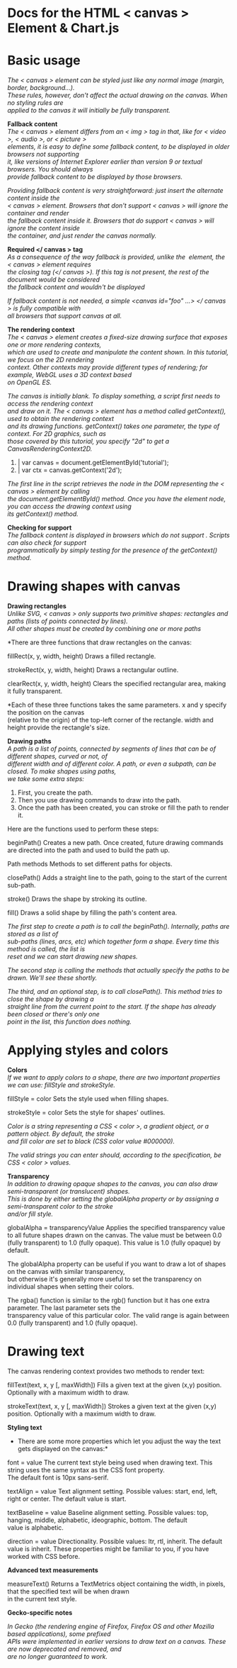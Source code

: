 # Docs for the HTML < canvas > Element & Chart.js

# Basic usage  
*The < canvas > element can be styled just like any normal image (margin, border, background…).  
These rules, however, don't affect the actual drawing on the canvas. When no styling rules are  
applied to the canvas it will initially be fully transparent.*  

<b>Fallback content</b>  
*The < canvas > element differs from an < img > tag in that, like for < video >, < audio >, or < picture >  
elements, it is easy to define some fallback content, to be displayed in older browsers not supporting  
it, like versions of Internet Explorer earlier than version 9 or textual browsers. You should always  
provide fallback content to be displayed by those browsers.*

*Providing fallback content is very straightforward: just insert the alternate content inside the  
< canvas > element. Browsers that don't support < canvas > will ignore the container and render  
the fallback content inside it. Browsers that do support < canvas > will ignore the content inside  
the container, and just render the canvas normally.*  

<b>Required </ canvas > tag</b>  
*As a consequence of the way fallback is provided, unlike the <img> element, the < canvas > element requires  
the closing tag (</ canvas >). If this tag is not present, the rest of the document would be considered  
the fallback content and wouldn't be displayed* 

*If fallback content is not needed, a simple <canvas id="foo" ...> </ canvas > is fully compatible with  
all browsers that support canvas at all.*  

<b>The rendering context</b>  
*The < canvas > element creates a fixed-size drawing surface that exposes one or more rendering contexts,  
which are used to create and manipulate the content shown. In this tutorial, we focus on the 2D rendering  
context. Other contexts may provide different types of rendering; for example, WebGL uses a 3D context based  
on OpenGL ES.*

*The canvas is initially blank. To display something, a script first needs to access the rendering context  
and draw on it. The < canvas > element has a method called getContext(), used to obtain the rendering context  
and its drawing functions. getContext() takes one parameter, the type of context. For 2D graphics, such as  
those covered by this tutorial, you specify "2d" to get a CanvasRenderingContext2D.*  

1. | var canvas = document.getElementById('tutorial');  
2. | var ctx = canvas.getContext('2d');  

*The first line in the script retrieves the node in the DOM representing the < canvas > element by calling  
the document.getElementById() method. Once you have the element node, you can access the drawing context using  
its getContext() method.*  

<b>Checking for support</b>  
*The fallback content is displayed in browsers which do not support <canvas>. Scripts can also check for support  
programmatically by simply testing for the presence of the getContext() method.*  

# Drawing shapes with canvas  

<b>Drawing rectangles</b>  
*Unlike SVG, < canvas > only supports two primitive shapes: rectangles and paths (lists of points connected by lines).  
All other shapes must be created by combining one or more paths*  

*There are three functions that draw rectangles on the canvas:  

fillRect(x, y, width, height)
Draws a filled rectangle.  

strokeRect(x, y, width, height)
Draws a rectangular outline.  

clearRect(x, y, width, height)
Clears the specified rectangular area, making it fully transparent.  

*Each of these three functions takes the same parameters. x and y specify the position on the canvas   
(relative to the origin) of the top-left corner of the rectangle. width and height provide the rectangle's size.

<b>Drawing paths</b>  
*A path is a list of points, connected by segments of lines that can be of different shapes, curved or not, of  
different width and of different color. A path, or even a subpath, can be closed. To make shapes using paths,  
we take some extra steps:*  

1. First, you create the path.  
2. Then you use drawing commands to draw into the path.  
3. Once the path has been created, you can stroke or fill the path to render it.  

Here are the functions used to perform these steps:

beginPath()
Creates a new path. Once created, future drawing commands are directed into the path and used to build the path up.  

Path methods
Methods to set different paths for objects.  

closePath()
Adds a straight line to the path, going to the start of the current sub-path.  

stroke()
Draws the shape by stroking its outline.  

fill()
Draws a solid shape by filling the path's content area.  

*The first step to create a path is to call the beginPath(). Internally, paths are stored as a list of  
sub-paths (lines, arcs, etc) which together form a shape. Every time this method is called, the list is  
reset and we can start drawing new shapes.*  

*The second step is calling the methods that actually specify the paths to be drawn. We'll see these shortly.*  

*The third, and an optional step, is to call closePath(). This method tries to close the shape by drawing a  
straight line from the current point to the start. If the shape has already been closed or there's only one  
point in the list, this function does nothing.*  
  
# Applying styles and colors  

<b>Colors</b>  
*If we want to apply colors to a shape, there are two important properties we can use: fillStyle and strokeStyle.*  

fillStyle = color
Sets the style used when filling shapes.  

strokeStyle = color
Sets the style for shapes' outlines.  

*Color is a string representing a CSS < color >, a gradient object, or a pattern object. By default, the stroke  
and fill color are set to black (CSS color value #000000).*  

*The valid strings you can enter should, according to the specification, be CSS < color > values.*  

<b>Transparency</b>  
*In addition to drawing opaque shapes to the canvas, you can also draw semi-transparent (or translucent) shapes.  
This is done by either setting the globalAlpha property or by assigning a semi-transparent color to the stroke  
and/or fill style.*  

globalAlpha = transparencyValue
Applies the specified transparency value to all future shapes drawn on the canvas. The value must be between 0.0    
(fully transparent) to 1.0 (fully opaque). This value is 1.0 (fully opaque) by default.  

The globalAlpha property can be useful if you want to draw a lot of shapes on the canvas with similar transparency,  
but otherwise it's generally more useful to set the transparency on individual shapes when setting their colors.  

The rgba() function is similar to the rgb() function but it has one extra parameter. The last parameter sets the  
transparency value of this particular color. The valid range is again between 0.0 (fully transparent) and 1.0 (fully opaque).
    
# Drawing text  

The canvas rendering context provides two methods to render text:  

fillText(text, x, y [, maxWidth])
Fills a given text at the given (x,y) position. Optionally with a maximum width to draw.  

strokeText(text, x, y [, maxWidth])
Strokes a given text at the given (x,y) position. Optionally with a maximum width to draw.  

<b>Styling text</b>  
* There are some more properties which let you adjust the way the text gets displayed on the canvas:*  

font = value
The current text style being used when drawing text. This string uses the same syntax as the CSS font property.  
The default font is 10px sans-serif.  

textAlign = value
Text alignment setting. Possible values: start, end, left, right or center. The default value is start.  

textBaseline = value
Baseline alignment setting. Possible values: top, hanging, middle, alphabetic, ideographic, bottom. The default  
value is alphabetic.  

direction = value
Directionality. Possible values: ltr, rtl, inherit. The default value is inherit.
These properties might be familiar to you, if you have worked with CSS before.  

<b>Advanced text measurements</b>  

measureText()
Returns a TextMetrics object containing the width, in pixels, that the specified text will be when drawn  
in the current text style.  

<b>Gecko-specific notes</b>  

*In Gecko (the rendering engine of Firefox, Firefox OS and other Mozilla based applications), some prefixed  
APIs were implemented in earlier versions to draw text on a canvas. These are now deprecated and removed, and  
are no longer guaranteed to work.*
